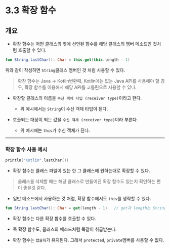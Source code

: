 # 3.3 확장 함수

## 개요

- 확장 함수는 어떤 클래스의 밖에 선언된 함수를 해당 클래스의 멤버 메소드인 것처럼 호출할 수 있다.

```kotlin
fun String.lastChar(): Char = this.get(this.length - 1)
```

위와 같이 작성하면 `String`클래스 멤버인 것 처럼 사용할 수 있다.

> 확장 함수는 Java -> Kotlin변환때, Kotlin에는 없는 Java API를 사용해야 할 경우, 확장 함수를 이용해서 해당 API를 코틀린으로 사용할 수 있다.

- 확장할 클래스의 이름을 `수신 객체 타입 (receiver type)`이라고 한다.
    + 위 예시에서는 `String`이 수신 객체 타입이 된다.


- 호출되는 대상이 되는 값을 `수신 객체 (receiver type)`이라 부른다.
    + 위 예시에는 `this`가 수신 객체가 된다.

---

### 확장 함수 사용 예시

```kotlin
println("Kotlin".lastChar())
```

- 확장 함수는 클래스 파일이 있는 한 그 클래스에 원하는대로 확장할 수 있다.

> 클래스를 삭제할 때는 해당 클래스로 만들어진 확장 함수도 있는지 확인하는 편이 좋을것 같다.

- 일반 메소드에서 사용하는 것 처럼, 확장 함수에서도 `this`를 생략할 수 있다.

```kotlin
fun String.lastChar(): Char = get(length - 1)   // get과 length는 String에 있는 메소드, 필드이다.
```

- 확장 함수는 다른 확장 함수를 호출할 수 있다.

- 즉 확장 함수도, 클래스의 메소드처럼 똑같이 취급받는다.
  
- 확장 함수는 `캡슐화`가 유지된다. 그래서 `protected`, `private`멤버를 사용할 수 없다.